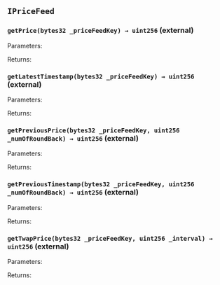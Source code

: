 ## `IPriceFeed`







### `getPrice(bytes32 _priceFeedKey) → uint256` (external)





Parameters:

Returns:
### `getLatestTimestamp(bytes32 _priceFeedKey) → uint256` (external)





Parameters:

Returns:
### `getPreviousPrice(bytes32 _priceFeedKey, uint256 _numOfRoundBack) → uint256` (external)





Parameters:

Returns:
### `getPreviousTimestamp(bytes32 _priceFeedKey, uint256 _numOfRoundBack) → uint256` (external)





Parameters:

Returns:
### `getTwapPrice(bytes32 _priceFeedKey, uint256 _interval) → uint256` (external)





Parameters:

Returns:
